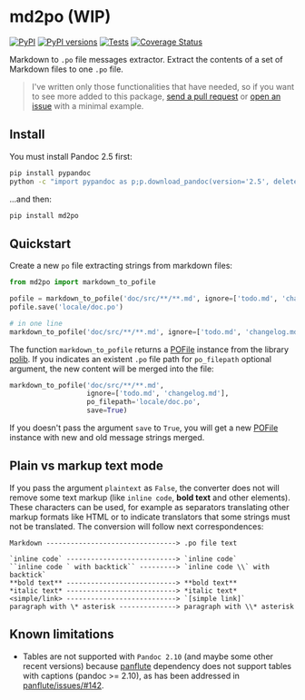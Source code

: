 # md2po (WIP)

[![PyPI](https://img.shields.io/pypi/v/md2po)](https://pypi.org/project/md2po/) [![PyPI versions](https://img.shields.io/pypi/pyversions/md2po)](https://pypi.org/project/md2po/) [![Tests](https://img.shields.io/travis/mondeja/md2po?label=tests)](https://travis-ci.com/github/mondeja/md2po) [![Coverage Status](https://coveralls.io/repos/github/mondeja/md2po/badge.svg)](https://coveralls.io/github/mondeja/md2po)

Markdown to `.po` file messages extractor. Extract the contents of a set of Markdown files to one `.po` file.

> I've written only those functionalities that have needed, so if you want to see more added to this package, [send a pull request](https://github.com/mondeja/md2po/pulls) or [open an issue](https://github.com/mondeja/md2po/issues/new) with a minimal example.

## Install

You must install Pandoc 2.5 first:

```bash
pip install pypandoc
python -c "import pypandoc as p;p.download_pandoc(version='2.5', delete_installer=True);"
```

...and then:

```bash
pip install md2po
```

## Quickstart

Create a new `po` file extracting strings from markdown files:

```python
from md2po import markdown_to_pofile

pofile = markdown_to_pofile('doc/src/**/**.md', ignore=['todo.md', 'changelog.md'])
pofile.save('locale/doc.po')

# in one line
markdown_to_pofile('doc/src/**/**.md', ignore=['todo.md', 'changelog.md']).save('locale/doc.po')
```

The function `markdown_to_pofile` returns a [POFile](https://polib.readthedocs.io/en/latest/api.html#polib.POFile) instance from the library [polib](https://polib.readthedocs.io/en/latest). If you indicates an existent `.po` file path for `po_filepath` optional argument, the new content will be merged into the file:

```python
markdown_to_pofile('doc/src/**/**.md',
                   ignore=['todo.md', 'changelog.md'],
                   po_filepath='locale/doc.po',
                   save=True)
```

If you doesn't pass the argument `save` to `True`, you will get a new [POFile](https://polib.readthedocs.io/en/latest/api.html#polib.POFile) instance with new and old message strings merged.

## Plain vs markup text mode

If you pass the argument `plaintext` as `False`, the converter does not will remove some text markup (like `inline code`, **bold text** and other elements). These characters can be used, for example as separators translating other markup formats like HTML or to indicate translators that some strings must not be translated. The conversion will follow next correspondences:

```
Markdown --------------------------------> .po file text

`inline code` ---------------------------> `inline code`
``inline code ` with backtick`` ---------> `inline code \\` with backtick`
**bold text** ---------------------------> **bold text**
*italic text* ---------------------------> *italic text*
<simple/link> ---------------------------> `[simple link]`
paragraph with \* asterisk --------------> paragraph with \\* asterisk
```

## Known limitations

- Tables are not supported with `Pandoc 2.10` (and maybe some other recent versions) because [panflute](https://github.com/sergiocorreia/panflute) dependency does not support tables with captions (pandoc >= 2.10), as has been addressed in [panflute/issues/#142](https://github.com/sergiocorreia/panflute/issues/142).
